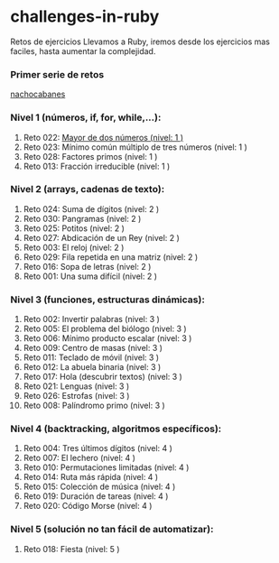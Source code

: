 # challenges-in-ruby
Retos de ejercicios Llevamos a Ruby, iremos desde los ejercicios mas faciles, hasta aumentar la complejidad.

### Primer serie de retos

[nachocabanes](http://www.nachocabanes.com/retos/propuestos.php)

### Nivel 1 (números, if, for, while,...):

1. Reto 022: [Mayor de dos números (nivel: 1 )](/blob/master/Nivel%201/01_greater.rb)
2. Reto 023: Mínimo común múltiplo de tres números (nivel: 1 )
3. Reto 028: Factores primos (nivel: 1 )
4. Reto 013: Fracción irreducible (nivel: 1 )

### Nivel 2 (arrays, cadenas de texto):

1. Reto 024: Suma de dígitos (nivel: 2 )
2. Reto 030: Pangramas (nivel: 2 )
3. Reto 025: Potitos (nivel: 2 )
4. Reto 027: Abdicación de un Rey (nivel: 2 )
5. Reto 003: El reloj (nivel: 2 )
6. Reto 029: Fila repetida en una matriz (nivel: 2 )
7. Reto 016: Sopa de letras (nivel: 2 )
8. Reto 001: Una suma difícil (nivel: 2 )

### Nivel 3 (funciones, estructuras dinámicas):

1. Reto 002: Invertir palabras (nivel: 3 )
2. Reto 005: El problema del biólogo (nivel: 3 )
3. Reto 006: Mínimo producto escalar (nivel: 3 )
4. Reto 009: Centro de masas (nivel: 3 )
5. Reto 011: Teclado de móvil (nivel: 3 )
6. Reto 012: La abuela binaria (nivel: 3 )
7. Reto 017: Hola (descubrir textos) (nivel: 3 )
8. Reto 021: Lenguas (nivel: 3 )
9. Reto 026: Estrofas (nivel: 3 )
10. Reto 008: Palíndromo primo (nivel: 3 )

### Nivel 4 (backtracking, algoritmos específicos):

1. Reto 004: Tres últimos dígitos (nivel: 4 )
2. Reto 007: El lechero (nivel: 4 )
3. Reto 010: Permutaciones limitadas (nivel: 4 )
4. Reto 014: Ruta más rápida (nivel: 4 )
5. Reto 015: Colección de música (nivel: 4 )
6. Reto 019: Duración de tareas (nivel: 4 )
7. Reto 020: Código Morse (nivel: 4 )

### Nivel 5 (solución no tan fácil de automatizar):

1. Reto 018: Fiesta (nivel: 5 )
